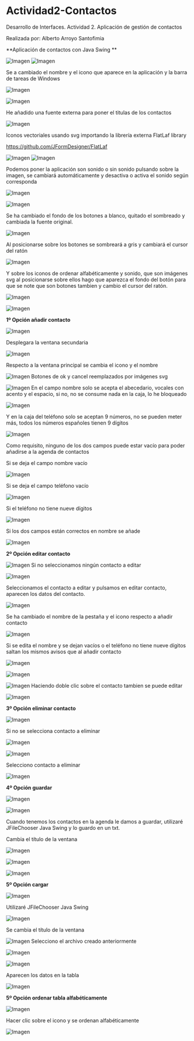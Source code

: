 # Actividad2-Contactos
Desarrollo de Interfaces. Actividad 2. Aplicación de gestión de contactos

Realizada por:
Alberto Arroyo Santofimia

**Aplicación de contactos con Java Swing **


![Imagen](imgReadme/image1.png)
![Imagen](imgReadme/image2.png)

Se a cambiado el nombre y el icono que aparece en la aplicación y la
barra de tareas de Windows

![Imagen](imgReadme/image3.png)

![Imagen](imgReadme/image4.png)

He añadido una fuente externa para poner el titulas de los contactos

![Imagen](imgReadme/image5.png)

Iconos vectoriales usando svg importando la librería externa FlatLaf
library

<https://github.com/JFormDesigner/FlatLaf>

![Imagen](imgReadme/image6.png)
![Imagen](imgReadme/image7.png)

Podemos poner la aplicación son sonido o sin sonido pulsando sobre la
imagen, se cambiará automáticamente y desactiva o activa el sonido según
corresponda

![Imagen](imgReadme/image8.png)

![Imagen](imgReadme/image9.png)

Se ha cambiado el fondo de los botones a blanco, quitado el sombreado y
cambiada la fuente original.

![Imagen](imgReadme/image10.png)

Al posicionarse sobre los botones se sombreará a gris y cambiará el
cursor del ratón

![Imagen](imgReadme/image11.png)

Y sobre los iconos de ordenar alfabéticamente y sonido, que son imágenes
svg al posicionarse sobre ellos hago que aparezca el fondo del botón
para que se note que son botones tambien y cambio el cursor del ratón.

![Imagen](imgReadme/image12.png)

![Imagen](imgReadme/image13.png)

**1º Opción añadir contacto**

![Imagen](imgReadme/image14.png)

Desplegara la ventana secundaria

![Imagen](imgReadme/image15.png)

Respecto a la ventana principal se cambia el icono y el nombre

![Imagen](imgReadme/image16.png)
Botones de ok y cancel reemplazados por imágenes svg

![Imagen](imgReadme/image17.png)
En el campo nombre solo se acepta el abecedario, vocales con acento y el
espacio, si no, no se consume nada en la caja, lo he bloqueado

![Imagen](imgReadme/image18.png)

Y en la caja del teléfono solo se aceptan 9 números, no se pueden meter
más, todos los números españoles tienen 9 dígitos

![Imagen](imgReadme/image19.png)

Como requisito, ninguno de los dos campos puede estar vacío para poder
añadirse a la agenda de contactos

Si se deja el campo nombre vacío

![Imagen](imgReadme/image20.png)

Si se deja el campo teléfono vacío

![Imagen](imgReadme/image21.png)

Si el teléfono no tiene nueve dígitos

![Imagen](imgReadme/image22.png)

Si los dos campos están correctos en nombre se añade

![Imagen](imgReadme/image23.png)

**2º Opción editar contacto**

![Imagen](imgReadme/image24.png)
Si no seleccionamos ningún contacto a editar

![Imagen](imgReadme/image25.png)

Seleccionamos el contacto a editar y pulsamos en editar contacto,
aparecen los datos del contacto.

![Imagen](imgReadme/image26.png)

Se ha cambiado el nombre de la pestaña y el icono respecto a añadir
contacto

![Imagen](imgReadme/image27.png)

Si se edita el nombre y se dejan vacíos o el teléfono no tiene nueve
dígitos saltan los mismos avisos que al añadir contacto

![Imagen](imgReadme/image28.png)

![Imagen](imgReadme/image29.png)

![Imagen](imgReadme/image30.png)
Haciendo doble clic sobre el contacto tambien se puede editar

![Imagen](imgReadme/image31.png)

**3º Opción eliminar contacto**

![Imagen](imgReadme/image32.png)

Si no se selecciona contacto a eliminar

![Imagen](imgReadme/image33.png)

![Imagen](imgReadme/image34.png)

Selecciono contacto a eliminar

![Imagen](imgReadme/image35.png)

**4º Opción guardar**

![Imagen](imgReadme/image36.png)

![Imagen](imgReadme/image37.png)

Cuando tenemos los contactos en la agenda le damos a guardar, utilizaré
JFileChooser Java Swing y lo guardo en un txt.

Cambia el título de la ventana

![Imagen](imgReadme/image38.png)

![Imagen](imgReadme/image39.png)

![Imagen](imgReadme/image40.png)

**5º Opción cargar**

![Imagen](imgReadme/image41.png)

Utilizaré JFileChooser Java Swing

![Imagen](imgReadme/image42.png)

Se cambia el título de la ventana

![Imagen](imgReadme/image43.png)
Selecciono el archivo creado anteriormente

![Imagen](imgReadme/image44.png)

![Imagen](imgReadme/image45.png)

Aparecen los datos en la tabla

![Imagen](imgReadme/image46.png)

**5º Opción ordenar tabla alfabéticamente**

![Imagen](imgReadme/image47.png)

Hacer clic sobre el icono y se ordenan alfabéticamente

![Imagen](imgReadme/image48.png)
